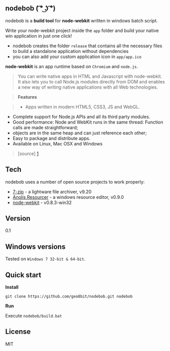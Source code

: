 nodebob ( ͡° ͜ʖ ͡°)
---

nodebob is a **build tool** for **node-webkit** written in windows batch script.

Write your node-webkit project inside the ```app``` folder and build your native win application in just one click!

* nodebob creates the folder ```release``` that contains all the necessary files to build a standalone application without dependencies
* you can also add your custom application icon in ```app/app.ico```
    
**node-webkit** is an app runtime based on ```Chromium``` and ```node.js```.

> You can write native apps in HTML and Javascript with node-webkit. It also lets you to call Node.js modules directly from DOM and enables a new way of writing native applications with all Web technologies.

>**Features**

>* Apps written in modern HTML5, CSS3, JS and WebGL.
* Complete support for Node.js APIs and all its third party modules.
* Good performance: Node and WebKit runs in the same thread: Function calls are made straightforward;
* objects are in the same heap and can just reference each other;
* Easy to package and distribute apps.
* Available on Linux, Mac OSX and Windows

> [source] [1]

Tech
-
nodebob uses a number of open source projects to work properly:

* [7-zip] - a lightware file archiver, v9.20
* [Anolis Resourcer] - a windows resource editor, v0.9.0
* [node-webkit] - v0.8.3-win32

Version
-
0.1

Windows versions
-
Tested on `Windows 7 32-bit & 64-bit`.

Quick start
-

**Install**

`git clone https://github.com/geo8bit/nodebob.git nodebob`

**Run**

Execute `nodebob/build.bat`

License
-
MIT

[node-webkit]: https://github.com/rogerwang/node-webkit
[7-zip]: http://www.7-zip.org/
[Anolis Resourcer]: http://anolis.codeplex.com/
[1]: https://github.com/rogerwang/node-webkit#introduction 